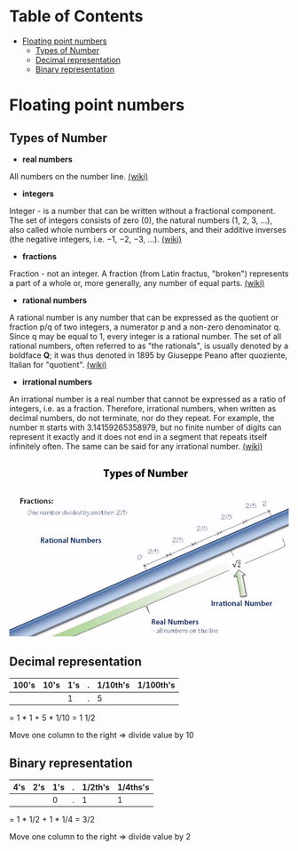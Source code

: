 # Table of Contents

- [Floating point numbers](#floating-point-numbers)
    - [Types of Number](#types-of-number)
    - [Decimal representation](#decimal-representation)
    - [Binary representation](#binary-representation)

# Floating point numbers

## Types of Number

- **real numbers**

All numbers on the number line. [(wiki)](https://en.wikipedia.org/wiki/Real_number)

- **integers** 

Integer - is a number that can be written without a fractional component. The set of integers consists of zero (0), the natural numbers (1, 2, 3, …), also called whole numbers or counting numbers, and their additive inverses (the negative integers, i.e. −1, −2, −3, …). [(wiki)](https://en.wikipedia.org/wiki/Integer)

- **fractions**

Fraction - not an integer. A fraction (from Latin fractus, "broken") represents a part of a whole or, more generally, any number of equal parts. [(wiki)](https://en.wikipedia.org/wiki/Fraction_(mathematics))

- **rational numbers**

A rational number is any number that can be expressed as the quotient or fraction p/q of two integers, a numerator p and a non-zero denominator q. Since q may be equal to 1, every integer is a rational number. The set of all rational numbers, often referred to as "the rationals", is usually denoted by a boldface **Q**; it was thus denoted in 1895 by Giuseppe Peano after quoziente, Italian for "quotient". [(wiki)](https://en.wikipedia.org/wiki/Rational_number)

- **irrational numbers** 

An irrational number is a real number that cannot be expressed as a ratio of integers, i.e. as a fraction. Therefore, irrational numbers, when written as decimal numbers, do not terminate, nor do they repeat. For example, the number π starts with 3.14159265358979, but no finite number of digits can represent it exactly and it does not end in a segment that repeats itself infinitely often. The same can be said for any irrational number. [(wiki)](https://en.wikipedia.org/wiki/Irrational_number)

![](https://github.com/abdurahmanus/notes/blob/master/images/math_for_programmers/numbers.png)

## Decimal representation

|100's|10's|1's|.|1/10th's|1/100th's|
|---|---|---|---|---|---|
| | |1|.|5| |

= 1 * 1 + 5 * 1/10 = 1 1/2

Move one column to the right => divide value by 10

## Binary representation

|4's|2's|1's|.|1/2th's|1/4ths's|
|---|---|---|---|---|---|
| | |0|.|1|1|

= 1 * 1/2 + 1 * 1/4 = 3/2

Move one column to the right => divide value by 2


